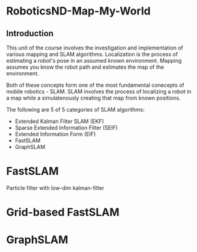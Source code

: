 # RoboticsND-Map-My-World

## Introduction

This unit of the course involves the investigation and implementation of various mapping and SLAM algorithms. 
Localization is the process of estimating a robot's pose in an assumed known environment. Mapping assumes you know the robot path
and estimates the map of the environment.

Both of these concepts form one of the most fundamental conecepts of mobile robotics - SLAM. SLAM involves the
process of localizing a robot in a map while a simulatenously creating that map from known positions.

The following are 5 of 5 categories of SLAM algorithms:

* Extended Kalman Filter SLAM (EKF)
* Sparse Extended Information Filter (SEIF)
* Extended Information Form (EIF)
* FastSLAM
* GraphSLAM


# FastSLAM 
Particle filter with low-dim kalman-filter

# Grid-based FastSLAM

# GraphSLAM